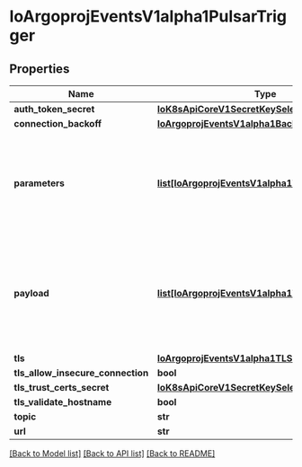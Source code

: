 # IoArgoprojEventsV1alpha1PulsarTrigger

## Properties
Name | Type | Description | Notes
------------ | ------------- | ------------- | -------------
**auth_token_secret** | [**IoK8sApiCoreV1SecretKeySelector**](IoK8sApiCoreV1SecretKeySelector.md) |  | [optional] 
**connection_backoff** | [**IoArgoprojEventsV1alpha1Backoff**](IoArgoprojEventsV1alpha1Backoff.md) |  | [optional] 
**parameters** | [**list[IoArgoprojEventsV1alpha1TriggerParameter]**](IoArgoprojEventsV1alpha1TriggerParameter.md) | Parameters is the list of parameters that is applied to resolved Kafka trigger object. | [optional] 
**payload** | [**list[IoArgoprojEventsV1alpha1TriggerParameter]**](IoArgoprojEventsV1alpha1TriggerParameter.md) | Payload is the list of key-value extracted from an event payload to construct the request payload. | [optional] 
**tls** | [**IoArgoprojEventsV1alpha1TLSConfig**](IoArgoprojEventsV1alpha1TLSConfig.md) |  | [optional] 
**tls_allow_insecure_connection** | **bool** |  | [optional] 
**tls_trust_certs_secret** | [**IoK8sApiCoreV1SecretKeySelector**](IoK8sApiCoreV1SecretKeySelector.md) |  | [optional] 
**tls_validate_hostname** | **bool** |  | [optional] 
**topic** | **str** |  | [optional] 
**url** | **str** |  | [optional] 

[[Back to Model list]](../README.md#documentation-for-models) [[Back to API list]](../README.md#documentation-for-api-endpoints) [[Back to README]](../README.md)


